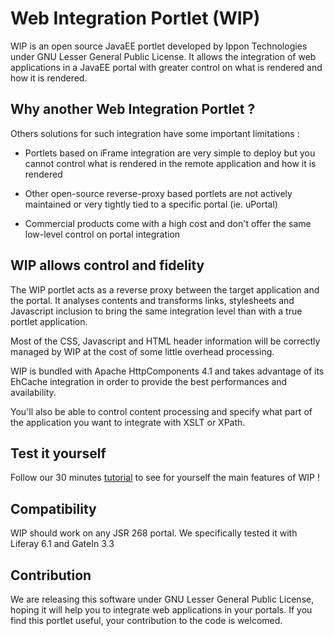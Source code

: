 Web Integration Portlet (WIP)
=======================

WIP is an open source JavaEE portlet developed by Ippon Technologies under GNU Lesser General Public License.
It allows the integration of web applications in a JavaEE portal with greater control on what is rendered and how it is rendered.

Why another Web Integration Portlet ?
-------------------------------------

Others solutions for such integration have some important limitations :

 * Portlets based on iFrame integration are very simple to deploy but you cannot control what is rendered in the remote application and how it is rendered

 * Other open-source reverse-proxy based portlets are not actively maintained or very tightly tied to a specific portal (ie. uPortal)

 * Commercial products come with a high cost and don't offer the same low-level control on portal integration

WIP allows control and fidelity
-------------------------------
 
The WIP portlet acts as a reverse proxy between the target application and the portal. It analyses contents and transforms links, stylesheets and Javascript inclusion to bring the same integration level than with a true portlet application.

Most of the CSS, Javascript and HTML header information will be correctly managed by WIP at the cost of some little overhead processing.

WIP is bundled with Apache HttpComponents 4.1 and takes advantage of its EhCache integration in order to provide the best performances and availability.

You'll also be able to control content processing and specify what part of the application you want to integrate with XSLT or XPath.


Test it yourself
--------
Follow our 30 minutes [tutorial](https://github.com/ippontech/wip/wiki/Tutorial) to see for yourself the main features of WIP !

Compatibility
-------------
WIP should work on any JSR 268 portal. We specifically tested it with Liferay 6.1 and GateIn 3.3

Contribution
------------
We are releasing this software under GNU Lesser General Public License, hoping it will help you to integrate web applications in your portals.
If you find this portlet useful, your contribution to the code is welcomed.
